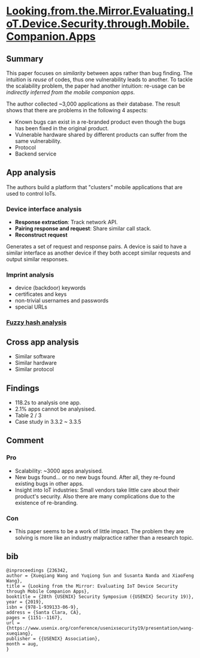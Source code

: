 # [Looking.from.the.Mirror.Evaluating.IoT.Device.Security.through.Mobile.Companion.Apps](https://www.usenix.org/conference/usenixsecurity19/presentation/wang-xueqiang)

## Summary

This paper focuses on _similarity_ between apps rather than bug finding. 
The intuition is _reuse_ of codes, thus one vulnerability leads  to another.
To tackle the scalability problem, the paper had another intuition: re-usage can be _indirectly inferred from the mobile companion apps_.

The author collected \~3,000 applications as their database. 
The result shows that there are problems in the following 4 aspects:

- Known bugs can exist in a re-branded product even though the bugs has been fixed in the original product.
- Vulnerable hardware shared by different products can suffer from the same vulnerability.
- Protocol 
- Backend service

## App analysis

The authors build a platform that "clusters" mobile applications that are used to control IoTs.

### Device interface analysis

- **Response extraction**: Track network API.
- **Pairing response and request**: Share similar call stack.
- **Reconstruct request**

Generates a set of request and response pairs.
A device is said to have a similar interface as another device if they both accept similar requests and output similar responses.

### Imprint analysis 

- device (backdoor) keywords
- certificates and keys
- non-trivial usernames and passwords
- special URLs

### [Fuzzy hash analysis](https://ssdeep-project.github.io/ssdeep/index.html)

## Cross app analysis	

- Similar software
- Similar hardware
- Similar protocol

## Findings 

- 118.2s to analysis one app.
- 2.1% apps cannot be analysised.
- Table 2 / 3
- Case study in 3.3.2 \~ 3.3.5

## Comment

### Pro

- Scalability: \~3000 apps analysised.
- New bugs found... or no new bugs found. After all, they re-found existing bugs in other apps.
- Insight into IoT industries: Small vendors take little care about their product's security. Also there are many complications due to the existence of re-branding.

### Con

- This paper seems to be a work of little impact. The problem they are solving is more like an industry malpractice rather than a research topic.


## bib
```
@inproceedings {236342,
author = {Xueqiang Wang and Yuqiong Sun and Susanta Nanda and XiaoFeng Wang},
title = {Looking from the Mirror: Evaluating IoT Device Security through Mobile Companion Apps},
booktitle = {28th {USENIX} Security Symposium ({USENIX} Security 19)},
year = {2019},
isbn = {978-1-939133-06-9},
address = {Santa Clara, CA},
pages = {1151--1167},
url = {https://www.usenix.org/conference/usenixsecurity19/presentation/wang-xueqiang},
publisher = {{USENIX} Association},
month = aug,
}
```
